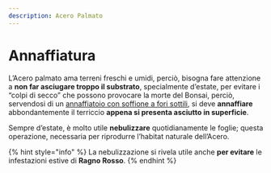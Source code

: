 ```yaml
---
description: Acero Palmato
---
```


# Annaffiatura

L’Acero palmato ama terreni freschi e umidi, perciò, bisogna fare attenzione a **non far asciugare troppo il substrato**, specialmente d’estate, per evitare i “colpi di secco” che possono provocare la morte del Bonsai, perciò, servendosi di un [annaffiatoio con soffione a fori sottili](https://www.pagineverdibonsai.it/prodotti/lt--5,7---annaffiatoio-bonsai---%E2%82%AC--11,90/id-53.htm), si deve **annaffiare** abbondantemente il terriccio **appena si presenta asciutto in superficie**.

Sempre d’estate, è molto utile **nebulizzare** quotidianamente le foglie; questa operazione, necessaria per riprodurre l’habitat naturale dell’Acero.

{% hint style="info" %}
La nebulizzazione si rivela utile anche **per evitare** le infestazioni estive di **Ragno Rosso**. 
{% endhint %}

